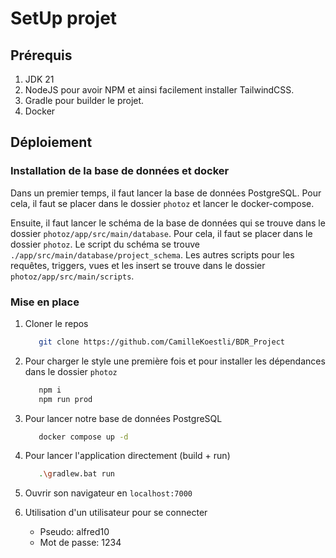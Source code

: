 # SetUp projet

## Prérequis
1. JDK 21
2. NodeJS pour avoir NPM et ainsi facilement installer TailwindCSS.
3. Gradle pour builder le projet.
4. Docker

## Déploiement
### Installation de la base de données et docker
Dans un premier temps, il faut lancer la base de données PostgreSQL. Pour cela, il faut se placer dans le dossier `photoz` et lancer le docker-compose.

Ensuite, il faut lancer le schéma de la base de données qui se trouve dans le dossier `photoz/app/src/main/database`. Pour cela, il faut se placer dans le dossier `photoz`. Le script du schéma se trouve `./app/src/main/database/project_schema`. Les autres scripts pour les requêtes, triggers, vues et les insert se trouve dans le dossier `photoz/app/src/main/scripts`.

### Mise en place

1. Cloner le repos
    ```bash
       git clone https://github.com/CamilleKoestli/BDR_Project
    ```
1. Pour charger le style une première fois et pour installer les dépendances dans le dossier `photoz`
    ```bash
       npm i
       npm run prod
    ```

1. Pour lancer notre base de données PostgreSQL
    ```bash
       docker compose up -d
    ```
5. Pour lancer l'application directement (build + run)
    ```bash
       .\gradlew.bat run
    ```
6. Ouvrir son navigateur en `localhost:7000`
7. Utilisation d'un utilisateur pour se connecter
    - Pseudo: alfred10
    - Mot de passe: 1234